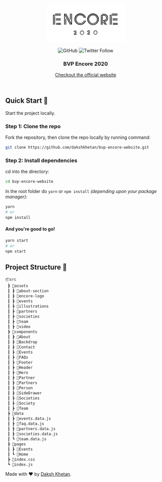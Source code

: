 <br />
<p align="center">
  <a href="https://bvcoe.acm.org">
    <img src="./src/assets/encore-logo/Logo1A-NoBG.png" alt="ACM BVP Logo" width="250">
  </a>

  <p align="center">
    <img alt="GitHub" src="https://img.shields.io/github/license/dakshkhetan/bvp-encore-website" />
    <img alt="Twitter Follow" src="https://img.shields.io/twitter/follow/dakshkhetan?style=social" />
  </p>

  <h3 align="center">BVP Encore 2020</h3>

  <p align="center">
    <a href="https://encore-fest.now.sh">Checkout the  official website</a>
  </p>
  
  <br />
</p>

## Quick Start :rocket:

Start the project locally.

### Step 1: Clone the repo

Fork the repository, then clone the repo locally by running command:

```sh
git clone https://github.com/dakshkhetan/bvp-encore-website.git
```

### Step 2: Install dependencies

cd into the directory:

```sh
cd bvp-encore-website
```

In the root folder do `yarn` or `npm install` _(depending upon your package manager)_:

```sh
yarn
# or
npm install
```

#### And you're good to go!

```sh
yarn start
# or
npm start
```

## Project Structure :open_file_folder:

```
📦src
 ┣ 📂assets
 ┃ ┣ 📂about-section
 ┃ ┣ 📂encore-logo
 ┃ ┣ 📂events
 ┃ ┣ 📂illustrations
 ┃ ┣ 📂partners
 ┃ ┣ 📂societies
 ┃ ┣ 📂team
 ┃ ┣ 📂video
 ┣ 📂components
 ┃ ┣ 📂About
 ┃ ┣ 📂Backdrop
 ┃ ┣ 📂Contact
 ┃ ┣ 📂Events
 ┃ ┣ 📂FAQs
 ┃ ┣ 📂Footer
 ┃ ┣ 📂Header
 ┃ ┣ 📂Hero
 ┃ ┣ 📂Partner
 ┃ ┣ 📂Partners
 ┃ ┣ 📂Person
 ┃ ┣ 📂SideDrawer
 ┃ ┣ 📂Societies
 ┃ ┣ 📂Society
 ┃ ┣ 📂Team
 ┣ 📂data
 ┃ ┣ 📜events.data.js
 ┃ ┣ 📜faq.data.js
 ┃ ┣ 📜partners.data.js
 ┃ ┣ 📜societies.data.js
 ┃ ┗ 📜team.data.js
 ┣ 📂pages
 ┃ ┣ 📂Events
 ┃ ┗ 📂Home
 ┣ 📜index.css
 ┗ 📜index.js
```

Made with :heart: by [Daksh Khetan](https://dakshkhetan.now.sh/).

